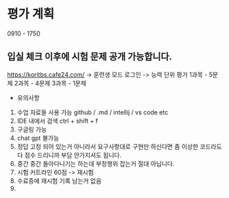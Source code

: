 # 평가 계획
0910 - 1750
## 입실 체크 이후에 시험 문제 공개 가능합니다.
https://koritbs.cafe24.com/
-> 훈련생 모드 로그인
-> 능력 단위 평가
1과목 - 5문제
2과목 - 4문제
3과목 - 1문제

* 유의사항
1. 수업 자료들 사용 가능 github / .md / intellij / vs code etc
2. IDE 내에서 검색 ctrl + shift + f
3. 구글링 가능
4. chat gpt 불가능
5. 정답 고정 되어 있는거 아니라서 요구사항대로 구현만 하신다면 좀 이상한 코드라도 다 점수 드리니까 부담 안가지셔도 됩니다.
6. 중간 중간 돌아다니기는 하는데 부정행위 잡는거 절대 아닙니다.
7. 시험 커트라인 60점 -> 재시험
8. 수료증에 재시험 기록 남는거 없음
9. 